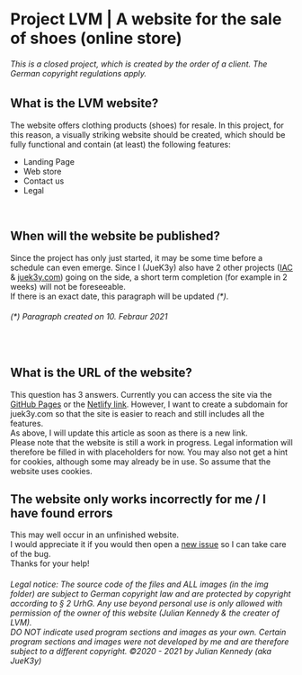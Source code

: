 # Project LVM | A website for the sale of shoes (online store)

###### _This is a closed project, which is created by the order of a client. The German copyright regulations apply._

## What is the LVM website?
The website offers clothing products (shoes) for resale. In this project, for this reason, a visually striking website should be created, which should be fully functional and contain (at least) the following features:
- Landing Page
- Web store
- Contact us
- Legal
<br>

## When will the website be published?
Since the project has only just started, it may be some time before a schedule can even emerge. Since I (JueK3y) also have 2 other projects ([IAC](https://github.com/JueK3y/Instagram-automated-commenting) & [juek3y.com](https://github.com/JueK3y/juek3y.com)) going on the side, a short term completion (for example in 2 weeks) will not be foreseeable.
<br>If there is an exact date, this paragraph will be updated _(*)_. 

###### _(*) Paragraph created on 10. Febraur 2021_
<br>

## What is the URL of the website?
This question has 3 answers. Currently you can access the site via the [GitHub Pages](https://juek3y.github.io/project-lvm/) or the [Netlify link](https://lvm.netlify.app/). However, I want to create a subdomain for juek3y.com so that the site is easier to reach and still includes all the features.
<br>As above, I will update this article as soon as there is a new link.
<br>Please note that the website is still a work in progress. Legal information will therefore be filled in with placeholders for now. You may also not get a hint for cookies, although some may already be in use. So assume that the website uses cookies.
<br>

## The website only works incorrectly for me / I have found errors
This may well occur in an unfinished website.
<br>I would appreciate it if you would then open a [new issue](https://github.com/JueK3y/project-lvm/issues) so I can take care of the bug.
<br>Thanks for your help!
<br>

###### _Legal notice: The source code of the files and ALL images (in the img folder) are subject to German copyright law and are protected by copyright according to § 2 UrhG. Any use beyond personal use is only allowed with permission of the owner of this website (Julian Kennedy & the creater of LVM).<br>DO NOT indicate used program sections and images as your own. Certain program sections and images were not developed by me and are therefore subject to a different copyright. ©2020 - 2021 by Julian Kennedy (aka JueK3y)_

